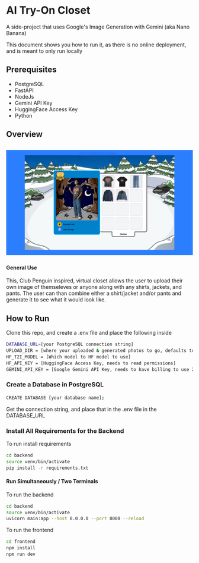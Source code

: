 # AI Try-On Closet

A side-project that uses Google's Image Generation with Gemini (aka Nano Banana)

This document shows you how to run it, as there is no online deployment, and is meant to only run locally

## Prerequisites
- PostgreSQL
- FastAPI
- NodeJs
- Gemini API Key
- HuggingFace Access Key
- Python

## Overview
![Image of AI Closet](https://github.com/sacostapliego/portfolio/blob/main/src/components/assets/projects/full/ai-closet-full.png?raw=true "AI Try-On Closet")
----
#### General Use
This, Club Penguin inspired, virtual closet allows the user to upload their own image of themseleves or anyone along with any shirts, jackets, and pants. The user can than combine either a shirt/jacket and/or pants and generate it to see what it would look like.
#### 

## How to Run
Clone this repo, and create a .env file and place the following inside
```bash
DATABASE_URL=[your PostgreSQL connection string]
UPLOAD_DIR = [where your uploaded & generated photos to go, defaults to "uploads"]
HF_T2I_MODEL = [Which model to HF model to use]
HF_API_KEY = [HuggingFace Access Key, needs to read permissions]
GEMINI_API_KEY = [Google Gemini API Key, needs to have billing to use 2.5 flash]
```

### Create a Database in PostgreSQL
```bash
CREATE DATABASE [your database name];
```
Get the connection string, and place that in the .env file in the DATABASE_URL

### Install All Requirements for the Backend
To run install requirements
```bash
cd backend
source venv/bin/activate
pip install -r requirements.txt
```

#### Run Simultaneously / Two Terminals

To run the backend
```bash
cd backend
source venv/bin/activate
uvicorn main:app --host 0.0.0.0 --port 8000 --reload
```

To run the frontend
```bash
cd frontend
npm install
npm run dev
```



